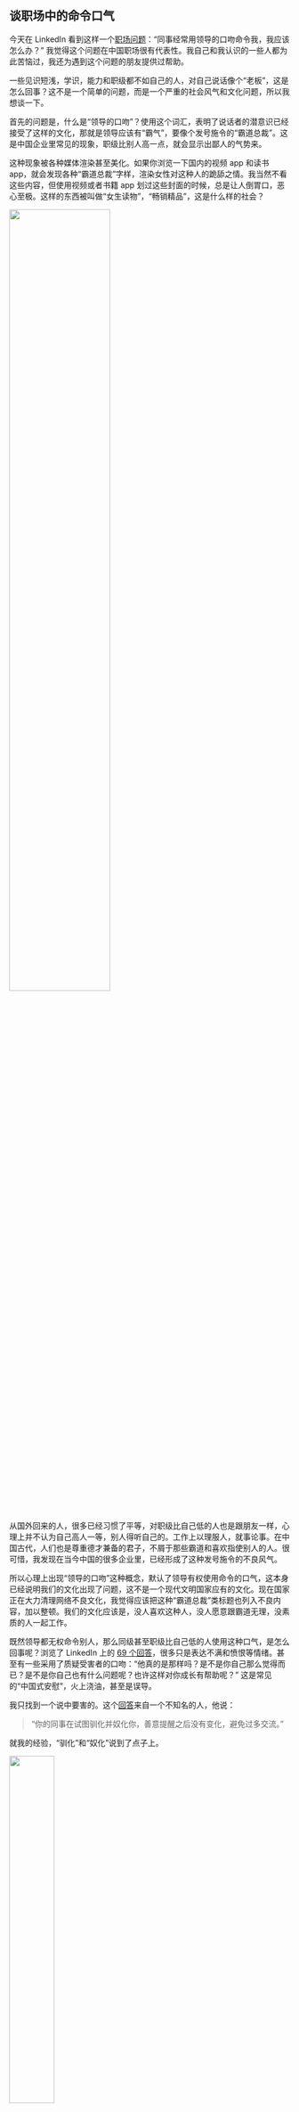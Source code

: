<div class="inner">
<h2>谈职场中的命令口气</h2>
<p>今天在 LinkedIn 看到这样一个<a href="(https://www.linkedin.com/wukong-web/careerquestion/answerlist/88746)">职场问题</a>：“同事经常用领导的口吻命令我，我应该怎么办？” 我觉得这个问题在中国职场很有代表性。我自己和我认识的一些人都为此苦恼过，我还为遇到这个问题的朋友提供过帮助。</p>
<p>一些见识短浅，学识，能力和职级都不如自己的人，对自己说话像个“老板”，这是怎么回事？这不是一个简单的问题，而是一个严重的社会风气和文化问题，所以我想谈一下。</p>
<p>首先的问题是，什么是“领导的口吻”？使用这个词汇，表明了说话者的潜意识已经接受了这样的文化，那就是领导应该有“霸气”，要像个发号施令的“霸道总裁”。这是中国企业里常见的现象，职级比别人高一点，就会显示出鄙人的气势来。</p>
<p>这种现象被各种媒体渲染甚至美化。如果你浏览一下国内的视频 app 和读书 app，就会发现各种“霸道总裁”字样，渲染女性对这种人的跪舔之情。我当然不看这些内容，但使用视频或者书籍 app 划过这些封面的时候，总是让人倒胃口，恶心至极。这样的东西被叫做“女生读物”，“畅销精品”，这是什么样的社会？</p>
<p><img src="http://www.yinwang.org/images/bad-books.jpg" width="60%" /></p>
<p>从国外回来的人，很多已经习惯了平等，对职级比自己低的人也是跟朋友一样，心理上并不认为自己高人一等，别人得听自己的。工作上以理服人，就事论事。在中国古代，人们也是尊重德才兼备的君子，不屑于那些霸道和喜欢指使别人的人。很可惜，我发现在当今中国的很多企业里，已经形成了这种发号施令的不良风气。</p>
<p>所以心理上出现“领导的口吻”这种概念，默认了领导有权使用命令的口气，这本身已经说明我们的文化出现了问题，这不是一个现代文明国家应有的文化。现在国家正在大力清理网络不良文化，我觉得应该把这种“霸道总裁”类标题也列入不良内容，加以整顿。我们的文化应该是，没人喜欢这种人，没人愿意跟霸道无理，没素质的人一起工作。</p>
<p>既然领导都无权命令别人，那么同级甚至职级比自己低的人使用这种口气，是怎么回事呢？浏览了 LinkedIn 上的 <a href="https://www.linkedin.com/wukong-web/careerquestion/answerlist/88746">69 个回答</a>，很多只是表达不满和愤恨等情绪。甚至有一些采用了质疑受害者的口吻：“他真的是那样吗？是不是你自己那么觉得而已？是不是你自己也有什么问题呢？也许这样对你成长有帮助呢？” 这是常见的“中国式安慰”，火上浇油，甚至是误导。</p>
<p>我只找到一个说中要害的。这个<a href="https://www.linkedin.com/wukong-web/companyReflection/-20-418507-88746">回答</a>来自一个不知名的人，他说：</p>
<blockquote>
<p>“你的同事在试图驯化并奴化你，善意提醒之后没有变化，避免过多交流。”</p>
</blockquote>
<p>就我的经验，“驯化”和“奴化”说到了点子上。</p>
<p><img src="http://www.yinwang.org/images/linkedin-answer1.jpg" width="40%" /></p>
<p>自从工作以来，我发现有些人深懂职场技巧和心理战术。这种平级同事以“领导的口气”说话，我觉得也是其中一种。之前我推荐过一本书『<a href="https://book.douban.com/subject/27139170/">疯狂的独角兽</a>』，那里面也介绍了一些其它的心理技巧，被用于很多管理岗位。在职场中，很多人会使用这些心理技巧。它们的作用包括驯化，奴化，操纵，甚至可以让人崩溃，不得不“自愿离职”。</p>
<p><img src="http://www.yinwang.org/images/disrupted-book.jpg" width="30%" /></p>
<p>所以面对这样的事情，不能掉以轻心，不要以为“和和气气，对自己有帮助”就可以了事。一旦这种人得逞一次，他就会使用第二次。久而久之，这个同事可能就真的成了你实质上的“领导”，可以指使你去做事，甚至逼你加班。你心里不爽却不知为何，无处发泄，最后导致崩溃，甚至不得不换工作。</p>
<p>那么如何对待这种人呢？我给遇到这种现象的人推荐的方式是：不理他。如果他用命令的口气叫你做什么，你可以就像耳边风，没听见一样。古人云“非礼勿视，非礼勿听，非礼勿言”，说的正好。如果耳朵收到这种没有礼貌的语言，让它直接从另外一边出去。被人忽略，是对这种人有力的回击，因为他已经不被当做文明人对待。</p>
<p><img src="http://www.yinwang.org/images/linkedin-answer.jpg" width="40%" /></p>
<p>稍微有点理解力的人都应该知道是怎么回事，这样你就迫使他调整态度。如果他仍然继续使用命令口气，甚至当你不搭理的时候，走到你面前来咄咄逼人，那么你可以直接告诉他：“请注意一下你的口气，否则我会当做没有听见！”</p>
<p>另外，我觉得善良的人应该互相支持，不容忍这种人。如果遇到这种现象，应该跟友好的同事私下沟通，很有可能他们也知道这个情况，也被这个人命令和指使过。他们会从心理上支持你，使你不再压抑。当你的内心有了支持，你就可以更加自信的忽略这种人的指使。或者迫使他们改变态度，或者联合起来迫使他们离开。</p>
<p>从公司的角度，我觉得管理者应该意识到这个问题的严重性。应该从制度上防止这种现象的发生，给员工提供方便而私密的渠道汇报这种问题。管理者应该请存在这种问题的员工谈话，加以警告，要求他们改变态度。这样企业主动预防，形成良好的文化，成为大家喜欢工作的地方。</p>
<p>另外一个回答里有一句话，值得大家警醒：“这个世界之所以有那么多劣币驱逐良币，是因为良币太温柔与含蓄！” 良币必须联合起来，互相支持，毫不让步，才能防止逆向淘汰，形成社会性的不良风气。</p>
</div>
<!--
<div class="ad-banner" style="margin-top: 5px">
<script async src="//pagead2.googlesyndication.com/pagead/js/adsbygoogle.js"></script>
<ins class="adsbygoogle"
                    style="display:inline-block;width:100%;height:90px"
                    data-ad-client="ca-pub-1331524016319584"
                    data-ad-slot="6657867155"></ins>
<script>(adsbygoogle = window.adsbygoogle || []).push({});</script>
</div>
<script data-ad-client="ca-pub-1331524016319584" async
            src="https://pagead2.googlesyndication.com/pagead/js/adsbygoogle.js">
</script>
        -->
    